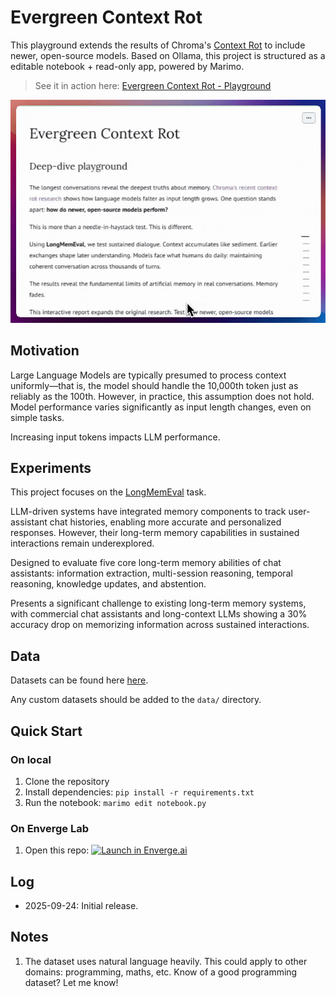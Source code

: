 # Evergreen Context Rot

This playground extends the results of Chroma's [Context Rot](https://research.trychroma.com/context-rot) to include newer, open-source models.
Based on Ollama, this project is structured as a editable notebook + read-only app, powered by Marimo.

> See it in action here: [Evergreen Context Rot - Playground](https://lab.enverge.ai/notebook/sh5d1d09b1c4132b8150031b68d22604e3/)

![Playground Demo](images/playground-demo.gif)

## Motivation

Large Language Models are typically presumed to process context uniformly—that is, the model should handle the 10,000th token just as reliably as the 100th. However, in practice, this assumption does not hold. Model performance varies significantly as input length changes, even on simple tasks.

Increasing input tokens impacts LLM performance.

## Experiments

This project focuses on the [LongMemEval](https://arxiv.org/abs/2410.10813) task.

LLM-driven systems have integrated memory components to track user-assistant chat histories, enabling more accurate and personalized responses. However, their long-term memory capabilities in sustained interactions remain underexplored.

Designed to evaluate five core long-term memory abilities of chat assistants: information extraction, multi-session reasoning, temporal reasoning, knowledge updates, and abstention. 

Presents a significant challenge to existing long-term memory systems, with commercial chat assistants and long-context LLMs showing a 30% accuracy drop on memorizing information across sustained interactions.

## Data

Datasets can be found here [here](https://drive.google.com/drive/folders/1FuOysriSotnYasJUbZJzn31SWt85_3yf?usp=drive_link).

Any custom datasets should be added to the `data/` directory.

## Quick Start

### On local

1. Clone the repository
2. Install dependencies: `pip install -r requirements.txt`
3. Run the notebook: `marimo edit notebook.py`

### On Enverge Lab

1. Open this repo: [![Launch in Enverge.ai](https://lab.enverge.ai/assets/enverge-shield.svg)](http://lab.enverge.ai/open?repo=git@github.com:Enverge-Labs/evergreen-context-rot.git&notebook=notebook.py)


## Log

- 2025-09-24: Initial release.

## Notes

1. The dataset uses natural language heavily. This could apply to other domains: programming, maths, etc. Know of a good programming dataset? Let me know! 